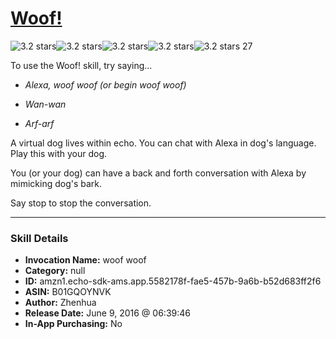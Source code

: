 # [Woof!](http://alexa.amazon.com/#skills/amzn1.echo-sdk-ams.app.5582178f-fae5-457b-9a6b-b52d683ff2f6)
![3.2 stars](../../images/ic_star_black_18dp_1x.png)![3.2 stars](../../images/ic_star_black_18dp_1x.png)![3.2 stars](../../images/ic_star_black_18dp_1x.png)![3.2 stars](../../images/ic_star_half_black_18dp_1x.png)![3.2 stars](../../images/ic_star_border_black_18dp_1x.png) 27

To use the Woof! skill, try saying...

* *Alexa, woof woof  (or begin woof woof)*

* *Wan-wan*

* *Arf-arf*

A virtual dog lives within echo. You can chat with Alexa in dog's language. Play this with your dog.

You (or your dog) can have a back and forth conversation with Alexa by  mimicking dog's bark.

Say stop to stop the conversation.

***

### Skill Details

* **Invocation Name:** woof woof
* **Category:** null
* **ID:** amzn1.echo-sdk-ams.app.5582178f-fae5-457b-9a6b-b52d683ff2f6
* **ASIN:** B01GQOYNVK
* **Author:** Zhenhua
* **Release Date:** June 9, 2016 @ 06:39:46
* **In-App Purchasing:** No
